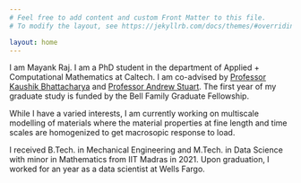 ```yaml
---
# Feel free to add content and custom Front Matter to this file.
# To modify the layout, see https://jekyllrb.com/docs/themes/#overriding-theme-defaults

layout: home
---
```

I am Mayank Raj. I am a PhD student in the department of Applied + Computational Mathematics at Caltech. I am co-advised by [Professor Kaushik Bhattacharya](https://mechmat.caltech.edu/) and [Professor Andrew Stuart](http://stuart.caltech.edu/). The first year of my graduate study is funded by the Bell Family Graduate Fellowship. 

While I have a varied interests, I am currently working on multiscale modelling of materials where the material properties at fine length and time scales are homogenized to get macrosopic response to load. 

I received B.Tech. in Mechanical Engineering and M.Tech. in Data Science with minor in Mathematics from IIT Madras in 2021. Upon graduation, I worked for an year as a data scientist at Wells Fargo. 

